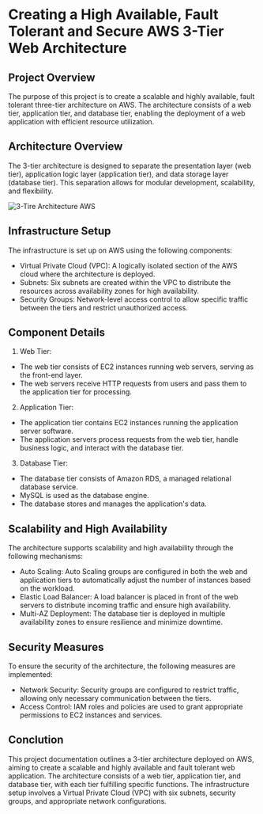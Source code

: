 # Creating a High Available, Fault Tolerant and Secure AWS 3-Tier Web Architecture
## Project Overview
The purpose of this project is to create a scalable and highly available, fault tolerant three-tier architecture on AWS. The architecture consists of a web tier, application tier, and database tier, enabling the deployment of a web application with efficient resource utilization.

## Architecture Overview
The 3-tier architecture is designed to separate the presentation layer (web tier), application logic layer (application tier), and data storage layer (database tier). This separation allows for modular development, scalability, and flexibility.

![3-Tire Architecture AWS](https://github.com/imran99744/architecting-3-tier-application-on-aws/assets/44345923/3cfa2e98-1248-4f8c-ad95-2eebe4e80105)

## Infrastructure Setup
The infrastructure is set up on AWS using the following components:
- Virtual Private Cloud (VPC): A logically isolated section of the AWS cloud where the architecture is deployed.
- Subnets: Six subnets are created within the VPC to distribute the resources across availability zones for high availability.
- Security Groups: Network-level access control to allow specific traffic between the tiers and restrict unauthorized access.

## Component Details
1. Web Tier:
  - The web tier consists of EC2 instances running web servers, serving as the front-end layer.
  - The web servers receive HTTP requests from users and pass them to the application tier for processing.

2. Application Tier:
  - The application tier contains EC2 instances running the application server software.
  - The application servers process requests from the web tier, handle business logic, and interact with the database tier.

3. Database Tier:
  - The database tier consists of Amazon RDS, a managed relational database service.
  - MySQL is used as the database engine.
  - The database stores and manages the application's data.

## Scalability and High Availability
The architecture supports scalability and high availability through the following mechanisms:
- Auto Scaling: Auto Scaling groups are configured in both the web and application tiers to automatically adjust the number of instances based on the workload.
- Elastic Load Balancer: A load balancer is placed in front of the web servers to distribute incoming traffic and ensure high availability.
- Multi-AZ Deployment: The database tier is deployed in multiple availability zones to ensure resilience and minimize downtime.
  
## Security Measures
To ensure the security of the architecture, the following measures are implemented:
- Network Security: Security groups are configured to restrict traffic, allowing only necessary communication between the tiers.
- Access Control: IAM roles and policies are used to grant appropriate permissions to EC2 instances and services.

## Conclution

This project documentation outlines a 3-tier architecture deployed on AWS, aiming to create a scalable and highly available and fault tolerant web application. The architecture consists of a web tier, application tier, and database tier, with each tier fulfilling specific functions. The infrastructure setup involves a Virtual Private Cloud (VPC) with six subnets, security groups, and appropriate network configurations. 

